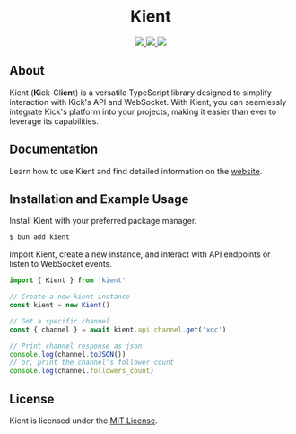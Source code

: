 <h1 align="center">
Kient
</h1>

<p align="center">
  <a href="https://github.com/zSoulweaver/kient/blob/master/LICENSE">
    <img src="https://img.shields.io/badge/license-MIT-blue.svg?&color=47ff47&style=for-the-badge">
  </a>
  <a href="https://www.npmjs.com/package/kient">
    <img src="https://img.shields.io/npm/v/kient.svg?logo=npm&color=47ff47&logoColor=fff&style=for-the-badge">
  </a>
  <a href="https://kient.pages.dev/">
    <img src="https://img.shields.io/badge/Documentation-fff?style=for-the-badge">
  </a>
</p>

## About

Kient (**K**ick-Cl**ient**) is a versatile TypeScript library designed to simplify interaction with Kick's API and WebSocket. With Kient, you can seamlessly integrate Kick's platform into your projects, making it easier than ever to leverage its capabilities.

## Documentation

Learn how to use Kient and find detailed information on the [website](https://kient.pages.dev/).

## Installation and Example Usage

Install Kient with your preferred package manager.

```bash
$ bun add kient
```

Import Kient, create a new instance, and interact with API endpoints or listen to WebSocket events.

```ts
import { Kient } from 'kient'

// Create a new kient instance
const kient = new Kient()

// Get a specific channel
const { channel } = await kient.api.channel.get('xqc')

// Print channel response as json
console.log(channel.toJSON())
// or, print the channel's follower count
console.log(channel.followers_count)
```

## License

Kient is licensed under the [MIT License](https://github.com/zSoulweaver/kient/blob/master/LICENSE).
